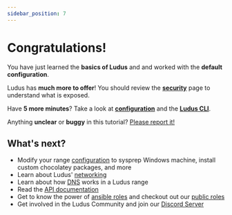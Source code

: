 ```yaml
---
sidebar_position: 7
---
```


# Congratulations!

You have just learned the **basics of Ludus** and and worked with the **default configuration**.

Ludus has **much more to offer**! You should review the **[security](../security)** page to understand what is exposed.

Have **5 more minutes**? Take a look at **[configuration](../configuration)** and the **[Ludus CLI](../cli)**.

Anything **unclear** or **buggy** in this tutorial? [Please report it!](https://gitlab.com/badsectorlabs/ludus/-/issues)

## What's next?

- Modify your range [configuration](../configuration) to sysprep Windows machine, install custom chocolatey packages, and more
- Learn about Ludus' [networking](../networking)
- Learn about how [DNS](../DNS) works in a Ludus range
- Read the [API documentation](pathname:///api/index.html)
- Get to know the power of [ansible roles](https://docs.ludus.cloud/docs/Developers/ansible-roles/) and checkout out our [public roles](https://github.com/badsectorlabs)
- Get involved in the Ludus Community and join our [Discord Server](https://discord.gg/HryzhdUSYT)
